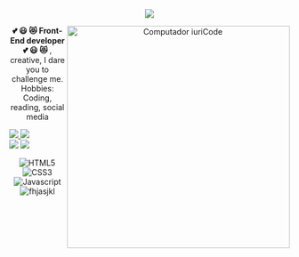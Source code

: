 <center>
 <img src="https://github.com/brigiddesigner/brigiddesigner/blob/b91cf8d8394e2e2db65a0003a24a55c59360bd84/cobrinha.gif">
<center>
<img src="https://raw.githubusercontent.com/MicaelliMedeiros/micaellimedeiros/master/image/computer-illustration.png" min-width="400px" max-width="400px" width="400px" align="right" alt="Computador iuriCode">

<p align="left">


<b> :two_hearts: :smiley: :heart_eyes_cat: Front-End developer :two_hearts: :smiley: :heart_eyes_cat: </b>, creative, I dare you to challenge me. Hobbies: Coding, reading, social media


</p>
<p align="left">
<a href="https://twitter.com/brigiddesigner"><img src="https://img.shields.io/badge/Twitter-1DA1F2?style=for-the-badge&logo=twitter&logoColor=white">
<a href="https://br.linkedin.com/"><img src="https://img.shields.io/badge/LinkedIn-0077B5?style=for-the-badge&logo=linkedin&logoColor=white"></a>
 <br>
<a href="mailto:brigiddesigner@gmail.com" rel="_blank"><img "rel="noopener noreferrer" src="https://img.shields.io/badge/Gmail-D14836?style=for-the-badge&logo=gmail&logoColor=white"></a>
<a href="https://github.com/brigiddesigner"><img src="https://img.shields.io/badge/GitHub-100000?style=for-the-badge&logo=github&logoColor=white"></a>
 
 
![HTML5](https://img.shields.io/badge/HTML-239120?style=for-the-badge&logo=html5&logoColor=white)
![CSS3](https://img.shields.io/badge/CSS-239120?&style=for-the-badge&logo=css3&logoColor=white)
![Javascript](https://img.shields.io/badge/JavaScript-323330?style=for-the-badge&logo=javascript&logoColor=F7DF1E) 
<br>
 ![fhjasjkl](https://komarev.com/ghpvc/?username=brigiddesigner)
</p>
